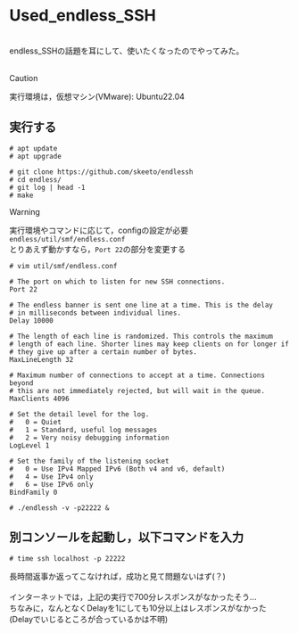 # Used_endless_SSH
<br>
endless_SSHの話題を耳にして、使いたくなったのでやってみた。<br>
<br>

> [!CAUTION]
> 実行環境は，仮想マシン(VMware): Ubuntu22.04


## 実行する

```
# apt update
# apt upgrade

```

```
# git clone https://github.com/skeeto/endlessh
# cd endless/
# git log | head -1
# make

```

> [!WARNING]
> 実行環境やコマンドに応じて，configの設定が必要<br>
> `endless/util/smf/endless.conf`<br>
> とりあえず動かすなら，`Port 22`の部分を変更する

```
# vim util/smf/endless.conf

```

```
# The port on which to listen for new SSH connections.
Port 22

# The endless banner is sent one line at a time. This is the delay
# in milliseconds between individual lines.
Delay 10000

# The length of each line is randomized. This controls the maximum
# length of each line. Shorter lines may keep clients on for longer if
# they give up after a certain number of bytes.
MaxLineLength 32

# Maximum number of connections to accept at a time. Connections beyond
# this are not immediately rejected, but will wait in the queue.
MaxClients 4096

# Set the detail level for the log.
#   0 = Quiet
#   1 = Standard, useful log messages
#   2 = Very noisy debugging information
LogLevel 1

# Set the family of the listening socket
#   0 = Use IPv4 Mapped IPv6 (Both v4 and v6, default)
#   4 = Use IPv4 only
#   6 = Use IPv6 only
BindFamily 0

```

```
# ./endlessh -v -p22222 &

```

## 別コンソールを起動し，以下コマンドを入力

```
# time ssh localhost -p 22222

```

長時間返事か返ってこなければ，成功と見て問題ないはず(？)<br>
<br>
インターネットでは，上記の実行で700分レスポンスがなかったそう...<br>
ちなみに，なんとなくDelayを1にしても10分以上はレスポンスがなかった<br>
(Delayでいじるところが合っているかは不明)<br>
<br>

